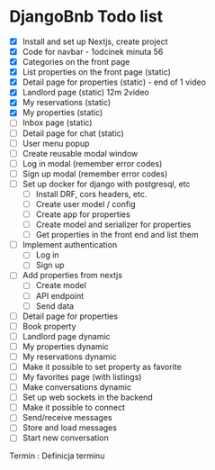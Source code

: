 # DjangoBnb Todo list

- [x] Install and set up Nextjs, create project
- [x] Code for navbar - 1odcinek minuta 56
- [x] Categories on the front page
- [x] List properties on the front page (static)
- [x] Detail page for properties (static) - end of 1 video
- [x] Landlord page (static) 12m 2video
- [x] My reservations (static)
- [x] My properties (static)
- [ ] Inbox page (static)
- [ ] Detail page for chat (static)
- [ ] User menu popup
- [ ] Create reusable modal window
- [ ] Log in modal (remember error codes)
- [ ] Sign up modal (remember error codes)
- [ ] Set up docker for django with postgresql, etc
  - [ ] Install DRF, cors headers, etc.
  - [ ] Create user model / config
  - [ ] Create app for properties
  - [ ] Create model and serializer for properties
  - [ ] Get properties in the front end and list them
- [ ] Implement authentication
  - [ ] Log in
  - [ ] Sign up
- [ ] Add properties from nextjs
  - [ ] Create model
  - [ ] API endpoint
  - [ ] Send data
- [ ] Detail page for properties
- [ ] Book property
- [ ] Landlord page dynamic
- [ ] My properties dynamic
- [ ] My reservations dynamic
- [ ] Make it possible to set property as favorite
- [ ] My favorites page (with listings)
- [ ] Make conversations dynamic
- [ ] Set up web sockets in the backend
- [ ] Make it possible to connect
- [ ] Send/receive messages
- [ ] Store and load messages
- [ ] Start new conversation

Termin
: Definicja terminu
